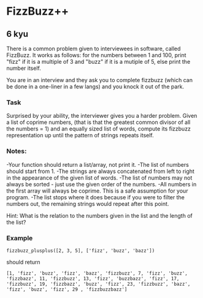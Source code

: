 # FizzBuzz++
## 6 kyu

There is a common problem given to interviewees in software, called FizzBuzz. It works as follows: for the numbers between 1 and 100, print "fizz" if it is a multiple of 3 and "buzz" if it is a mutiple of 5, else print the number itself.

You are in an interview and they ask you to complete fizzbuzz (which can be done in a one-liner in a few langs) and you knock it out of the park.

### Task

Surprised by your ability, the interviewer gives you a harder problem. Given a list of coprime numbers, (that is that the greatest common divisor of all the numbers = 1) and an equally sized list of words, compute its fizzbuzz representation up until the pattern of strings repeats itself.

### Notes:
-Your function should return a list/array, not print it.
-The list of numbers should start from 1.
-The strings are always concatenated from left to right in the appearance of the given  list of words.
-The list of numbers may not always be sorted - just use the given order of the numbers.
-All numbers in the first array will always be coprime. This is a safe assumption for  your program.
-The list stops where it does because if you were to filter the numbers out, the remaining strings would repeat after this point.

Hint: What is the relation to the numbers given in the list and the length of the list?

### Example
```
fizzbuzz_plusplus([2, 3, 5], ['fizz', 'buzz', 'bazz'])
```
should return
```
[1, 'fizz', 'buzz', 'fizz', 'bazz', 'fizzbuzz', 7, 'fizz', 'buzz', 'fizzbazz', 11, 'fizzbuzz', 13, 'fizz', 'buzzbazz', 'fizz', 17, 'fizzbuzz', 19, 'fizzbazz', 'buzz', 'fizz', 23, 'fizzbuzz', 'bazz', 'fizz', 'buzz', 'fizz', 29 , 'fizzbuzzbazz']
```
